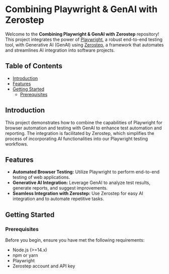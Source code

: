 # Combining Playwright & GenAI with Zerostep

Welcome to the **Combining Playwright & GenAI with Zerostep** repository! This project integrates the power of [Playwright](https://playwright.dev/), a robust end-to-end testing tool, with Generative AI (GenAI) using [Zerostep]([https://zerostep.ai](https://github.com/zerostep-ai/zerostep)), a framework that automates and streamlines AI integration into software projects.

## Table of Contents
- [Introduction](#introduction)
- [Features](#features)
- [Getting Started](#getting-started)
  - [Prerequisites](#prerequisites)

## Introduction

This project demonstrates how to combine the capabilities of Playwright for browser automation and testing with GenAI to enhance test automation and reporting. The integration is facilitated by Zerostep, which simplifies the process of incorporating AI functionalities into our Playwright testing workflows.

## Features

- **Automated Browser Testing:** Utilize Playwright to perform end-to-end testing of web applications.
- **Generative AI Integration:** Leverage GenAI to analyze test results, generate reports, and suggest improvements.
- **Seamless Integration with Zerostep:** Use Zerostep for easy AI integration and to automate repetitive tasks.

## Getting Started

### Prerequisites

Before you begin, ensure you have met the following requirements:

- Node.js (>=14.x)
- npm or yarn
- Playwright
- Zerostep account and API key
